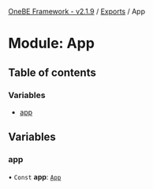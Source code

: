 [OneBE Framework - v2.1.9](../README.md) / [Exports](../modules.md) / App

# Module: App

## Table of contents

### Variables

- [app](App.md#app)

## Variables

### app

• `Const` **app**: [`App`](../classes/App_App.App.md)
